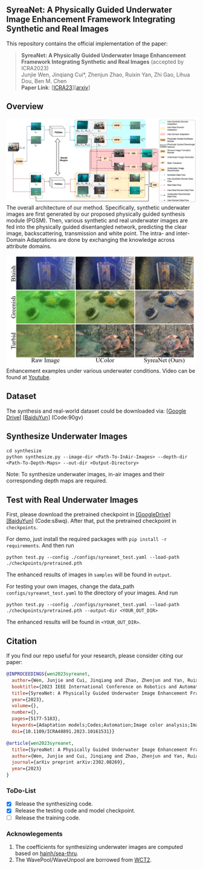 ## SyreaNet: A Physically Guided Underwater Image Enhancement Framework Integrating Synthetic and Real Images

This repository contains the official implementation of the paper:

> **SyreaNet: A Physically Guided Underwater Image Enhancement Framework Integrating Synthetic and Real Images** (accepted by ICRA2023)<br>
> Junjie Wen, Jinqiang Cui*, Zhenjun Zhao, Ruixin Yan, Zhi Gao, Lihua Dou, Ben M. Chen <br>
> **Paper Link**: [[ICRA23](https://ieeexplore.ieee.org/document/10161531)][[arxiv](https://arxiv.org/pdf/2302.08269.pdf)]


## Overview
![overall_arch](./figs/fig-overall_arch.png)
The overall architecture of our method. Specifically, synthetic underwater images are first generated by our proposed physically guided synthesis module (PGSM). Then, various synthetic and real underwater images are fed into the physically guided disentangled network, predicting the clear image, backscattering, transmission and white point. The intra- and inter- Domain Adaptations are done by exchanging the knowledge across attribute domains.

![demo](./figs/fig-demo.png)
Enhancement examples under various underwater conditions. Video can be found at [Youtube](https://www.youtube.com/watch?v=DyOktx7_9JQ).


## Dataset
The synthesis and real-world dataset could be downloaded via:
[[Google Drive](https://drive.google.com/file/d/1hiEsjZ2Bw0cFi6qLKFEOkzTwwSrKMUCr/view?usp=drive_link)]
[[BaiduYun]](https://pan.baidu.com/s/1iVAR_hSVmLMyrWcjm4HbbA) (Code:90gv) 

## Synthesize Underwater Images
```shell
cd synthesize
python synthesize.py --image-dir <Path-To-InAir-Images> --depth-dir <Path-To-Depth-Maps> --out-dir <Output-Directory>
```
Note: To synthesize underwater images, in-air images and their corresponding depth maps are required.

## Test with Real Underwater Images
First, please download the pretrained checkpoint in [[GoogleDrive]](https://drive.google.com/file/d/1xGrq2jMpdM4mbgDfS4K_cfaeRiEqcgjZ/view?usp=sharing) [[BaiduYun]](https://pan.baidu.com/s/1x9x41K55j54D_2NmuEM4mQ) (Code:s8wq). After that, put the pretrained checkpoint in `checkpoints`.

For demo, just install the required packages with ``pip install -r requirements``. And then run
```shell
python test.py --config ./configs/syreanet_test.yaml --load-path ./checkpoints/pretrained.pth
```
The enhanced results of images in `samples` will be found in `output`.

For testing your own images, change the data_path `configs/syreanet_test.yaml` to the directory of your images. And run
```shell
python test.py --config ./configs/syreanet_test.yaml --load-path ./checkpoints/pretrained.pth --output-dir <YOUR_OUT_DIR>
```
The enhanced results will be found in `<YOUR_OUT_DIR>`.


## Citation
If you find our repo useful for your research, please consider citing our paper:
```bibtex
@INPROCEEDINGS{wen2023syreanet,
  author={Wen, Junjie and Cui, Jinqiang and Zhao, Zhenjun and Yan, Ruixin and Gao, Zhi and Dou, Lihua and Chen, Ben M.},
  booktitle={2023 IEEE International Conference on Robotics and Automation (ICRA)}, 
  title={SyreaNet: A Physically Guided Underwater Image Enhancement Framework Integrating Synthetic and Real Images}, 
  year={2023},
  volume={},
  number={},
  pages={5177-5183},
  keywords={Adaptation models;Codes;Automation;Image color analysis;Image synthesis;Atmospheric modeling;Data models},
  doi={10.1109/ICRA48891.2023.10161531}}
```

```bibtex
@article{wen2023syreanet,
  title={SyreaNet: A Physically Guided Underwater Image Enhancement Framework Integrating Synthetic and Real Images},
  author={Wen, Junjie and Cui, Jinqiang and Zhao, Zhenjun and Yan, Ruixin and Gao, Zhi and Dou, Lihua and Chen, Ben M},
  journal={arXiv preprint arXiv:2302.08269},
  year={2023}
}
```

### ToDo-List
* [x] Release the synthesizing code.
* [x] Release the testing code and model checkpoint.
* [ ] Release the training code.

### Acknowlegements
1. The coefficients for synthesizing underwater images are computed based on [hainh/sea-thru](https://github.com/hainh/sea-thru.git).
2. The WavePool/WaveUnpool are borrowed from [WCT2](https://github.com/clovaai/WCT2).

